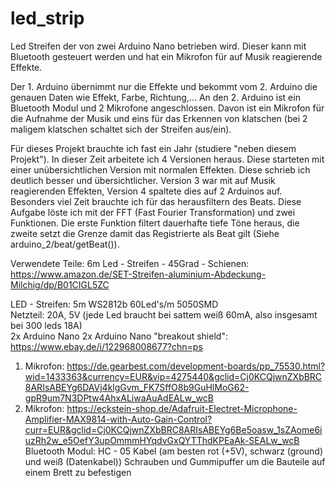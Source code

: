 # led_strip
Led Streifen der von zwei Arduino Nano betrieben wird. Dieser kann mit Bluetooth gesteuert werden und hat ein Mikrofon für auf Musik reagierende Effekte.

Der 1. Arduino übernimmt nur die Effekte und bekommt vom 2. Arduino die genauen Daten wie Effekt, Farbe, Richtung,...
An den 2. Arduino ist ein Bluetooth Modul und 2 Mikrofone angeschlossen. Davon ist ein Mikrofon für die Aufnahme der Musik und eins für das Erkennen von klatschen (bei 2 maligem klatschen schaltet sich der Streifen aus/ein).

Für dieses Projekt brauchte ich fast ein Jahr (studiere "neben diesem Projekt"). In dieser Zeit arbeitete ich 4 Versionen heraus. Diese starteten mit einer unübersichtlichen Version mit normalen Effekten. Diese schrieb ich deutlich besser und übersichtlicher.
Version 3 war mit auf Musik reagierenden Effekten, Version 4 spaltete dies auf 2 Arduinos auf.
Besonders viel Zeit brauchte ich für das herausfiltern des Beats. Diese Aufgabe löste ich mit der FFT (Fast Fourier Transformation) und zwei Funktionen. Die erste Funktion filtert dauerhafte tiefe Töne heraus, die zweite setzt die Grenze damit das Registrierte als Beat gilt (Siehe arduino_2/beat/getBeat()).



Verwendete Teile:
  6m Led - Streifen - 45Grad - Schienen:  https://www.amazon.de/SET-Streifen-aluminium-Abdeckung-Milchig/dp/B01CIGL5ZC
  
  LED - Streifen: 5m WS2812b 60Led's/m 5050SMD   
  Netzteil: 20A, 5V (jede Led braucht bei sattem weiß 60mA, also insgesamt bei 300 leds 18A)  
  2x Arduino Nano 
  2x Arduino Nano "breakout shield": https://www.ebay.de/i/122968008677?chn=ps    
  1. Mikrofon: https://de.gearbest.com/development-boards/pp_75530.html?wid=1433363&currency=EUR&vip=4275440&gclid=Cj0KCQjwnZXbBRC8ARIsABEYg6DAVj4klgGvm_FK7SffO8b9GuHlMoG62-gpR9um7N3DPtw4AhxALiwaAuAdEALw_wcB  
  2. Mikrofon: https://eckstein-shop.de/Adafruit-Electret-Microphone-Amplifier-MAX9814-with-Auto-Gain-Control?curr=EUR&gclid=Cj0KCQjwnZXbBRC8ARIsABEYg6Be5oasw_1sZAome6iuzRh2w_e5OefY3upOmmmHYqdvGxQYTThdKPEaAk-SEALw_wcB  
  Bluetooth Modul: HC - 05 
  Kabel (am besten rot (+5V), schwarz (ground) und weiß (Datenkabel))
  Schrauben und Gummipuffer um die Bauteile auf einem Brett zu befestigen
